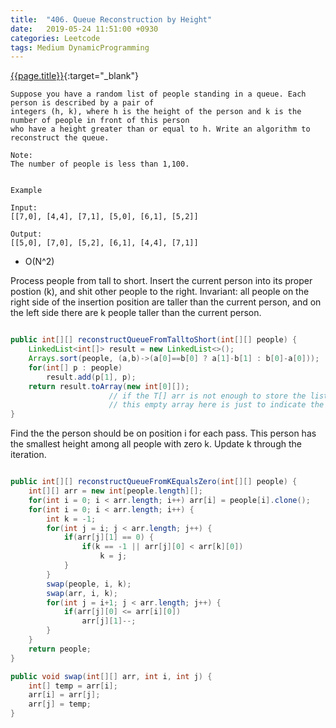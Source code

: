 ```yaml
---
title:  "406. Queue Reconstruction by Height"
date:   2019-05-24 11:51:00 +0930
categories: Leetcode
tags: Medium DynamicProgramming
---
```


[{{page.title}}](https://leetcode.com/problems/queue-reconstruction-by-height/){:target="_blank"}

    Suppose you have a random list of people standing in a queue. Each person is described by a pair of
    integers (h, k), where h is the height of the person and k is the number of people in front of this person
    who have a height greater than or equal to h. Write an algorithm to reconstruct the queue.

    Note:
    The number of people is less than 1,100.


    Example

    Input:
    [[7,0], [4,4], [7,1], [5,0], [6,1], [5,2]]

    Output:
    [[5,0], [7,0], [5,2], [6,1], [4,4], [7,1]]


* O(N^2)

Process people from tall to short.
Insert the current person into its proper postion (k), and shit other people to the right.
Invariant: all people on the right side of the insertion position are taller than the current person, and on the left side there are k people taller than the current person.

```java

public int[][] reconstructQueueFromTalltoShort(int[][] people) {
    LinkedList<int[]> result = new LinkedList<>();
    Arrays.sort(people, (a,b)->(a[0]==b[0] ? a[1]-b[1] : b[0]-a[0]));
    for(int[] p : people)
        result.add(p[1], p);
    return result.toArray(new int[0][]);
                      // if the T[] arr is not enough to store the list, a new array will be returned
                      // this empty array here is just to indicate the type
}
```


Find the the person should be on position i for each pass.
This person has the smallest height among all people with zero k.
Update k through the iteration.

```java

public int[][] reconstructQueueFromKEqualsZero(int[][] people) {
    int[][] arr = new int[people.length][];
    for(int i = 0; i < arr.length; i++) arr[i] = people[i].clone();
    for(int i = 0; i < arr.length; i++) {
        int k = -1;
        for(int j = i; j < arr.length; j++) {
            if(arr[j][1] == 0) {
                if(k == -1 || arr[j][0] < arr[k][0])
                    k = j;
            }
        }
        swap(people, i, k);
        swap(arr, i, k);
        for(int j = i+1; j < arr.length; j++) {
            if(arr[j][0] <= arr[i][0])
                arr[j][1]--;
        }
    }
    return people;
}

public void swap(int[][] arr, int i, int j) {
    int[] temp = arr[i];
    arr[i] = arr[j];
    arr[j] = temp;
}
```
